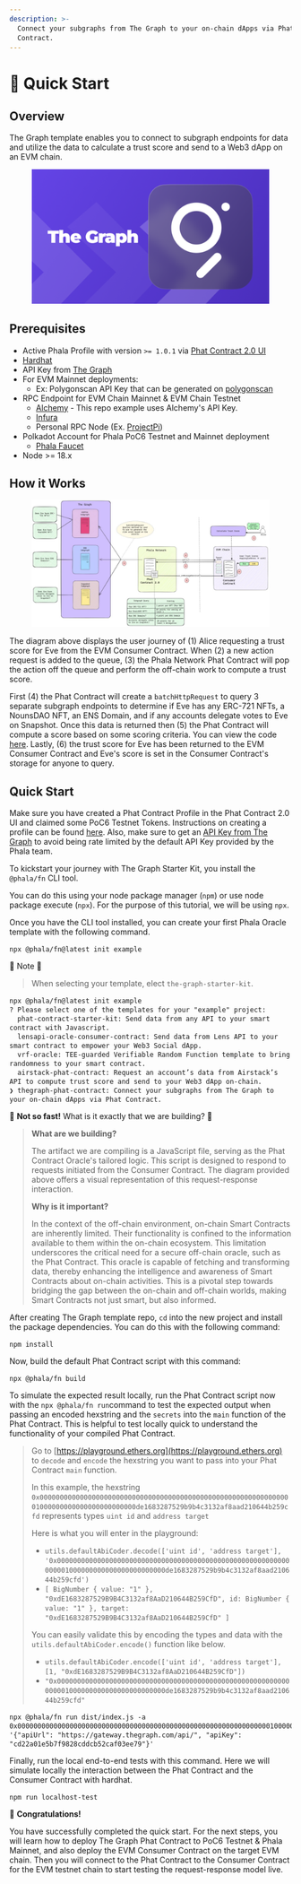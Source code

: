 ```yaml
---
description: >-
  Connect your subgraphs from The Graph to your on-chain dApps via Phat
  Contract.
---
```


# 🦋 Quick Start

## Overview

The Graph template enables you to connect to subgraph endpoints for data and utilize the data to calculate a trust score and send to a Web3 dApp on an EVM chain.

<figure><img src="../../../../.gitbook/assets/The_Graph.png" alt=""><figcaption></figcaption></figure>

## Prerequisites <a href="#user-content-prerequisites" id="user-content-prerequisites"></a>

* Active Phala Profile with version `>= 1.0.1` via [Phat Contract 2.0 UI](https://bit.ly/3LHccmR)
* [Hardhat](https://bit.ly/469uyW5)
* API Key from [The Graph](https://bit.ly/subgraph-api-key)
* For EVM Mainnet deployments:
  * Ex: Polygonscan API Key that can be generated on [polygonscan](https://bit.ly/3rBkypp)
* RPC Endpoint for EVM Chain Mainnet & EVM Chain Testnet
  * [Alchemy](https://bit.ly/46uObaH) - This repo example uses Alchemy's API Key.
  * [Infura](https://bit.ly/3PXXCtN)
  * Personal RPC Node (Ex. [ProjectPi](https://bit.ly/3RGf7QS))
* Polkadot Account for Phala PoC6 Testnet and Mainnet deployment
  * [Phala Faucet](https://bit.ly/3Tomopi)
* Node >= 18.x

## How it Works

<figure><img src="../../../../.gitbook/assets/TheGraphFlow.jpg" alt=""><figcaption></figcaption></figure>

The diagram above displays the user journey of (1) Alice requesting a trust score for Eve from the EVM Consumer Contract. When (2) a new action request is added to the queue, (3) the Phala Network Phat Contract will pop the action off the queue and perform the off-chain work to compute a trust score.

First (4) the Phat Contract will create a `batchHttpRequest` to query 3 separate subgraph endpoints to determine if Eve has any ERC-721 NFTs, a NounsDAO NFT,  an ENS Domain, and if any accounts delegate votes to Eve on Snapshot. Once this data is returned then (5) the Phat Contract will compute a score based on some scoring criteria. You can view the code [here](https://github.com/Phala-Network/the-graph-phat-contract/blob/da510bbbefd7a4cca16bf04b090136cf0d5d7503/src/index.ts#L108). Lastly, (6) the trust score for Eve has been returned to the EVM Consumer Contract and Eve's score is set in the Consumer Contract's storage for anyone to query.

## Quick Start

Make sure you have created a Phat Contract Profile in the Phat Contract 2.0 UI and claimed some PoC6 Testnet Tokens. Instructions on creating a profile can be found [here](broken-reference). Also, make sure to get an [API Key from The Graph](broken-reference) to avoid being rate limited by the default API Key provided by the Phala team.

To kickstart your journey with The Graph Starter Kit, you install the `@phala/fn` CLI tool.&#x20;

You can do this using your node package manager (`npm`) or use node package execute (`npx`). For the purpose of this tutorial, we will be using `npx`.

Once you have the CLI tool installed, you can create your first Phala Oracle template with the following command.

```
npx @phala/fn@latest init example
```

🚨 Note 🚨

> When selecting your template, elect `the-graph-starter-kit`.

```
npx @phala/fn@latest init example
? Please select one of the templates for your "example" project: 
  phat-contract-starter-kit: Send data from any API to your smart contract with Javascript. 
  lensapi-oracle-consumer-contract: Send data from Lens API to your smart contract to empower your Web3 Social dApp. 
  vrf-oracle: TEE-guarded Verifiable Random Function template to bring randomness to your smart contract. 
  airstack-phat-contract: Request an account’s data from Airstack’s API to compute trust score and send to your Web3 dApp on-chain. 
❯ thegraph-phat-contract: Connect your subgraphs from The Graph to your on-chain dApps via Phat Contract.  
```

🛑 **Not so fast!** What is it exactly that we are building? 🛑

> **What are we building?**
>
> The artifact we are compiling is a JavaScript file, serving as the Phat Contract Oracle's tailored logic. This script is designed to respond to requests initiated from the Consumer Contract. The diagram provided above offers a visual representation of this request-response interaction.
>
> **Why is it important?**
>
> In the context of the off-chain environment, on-chain Smart Contracts are inherently limited. Their functionality is confined to the information available to them within the on-chain ecosystem. This limitation underscores the critical need for a secure off-chain oracle, such as the Phat Contract. This oracle is capable of fetching and transforming data, thereby enhancing the intelligence and awareness of Smart Contracts about on-chain activities. This is a pivotal step towards bridging the gap between the on-chain and off-chain worlds, making Smart Contracts not just smart, but also informed.

After creating The Graph template repo, `cd` into the new project and install the package dependencies. You can do this with the following command:

```
npm install
```

Now, build the default Phat Contract script with this command:

```
npx @phala/fn build
```

To simulate the expected result locally, run the Phat Contract script now with the `npx @phala/fn run`command to test the expected output when passing an encoded hexstring and the `secrets` into the `main` function of the Phat Contract. This is helpful to test locally quick to understand the functionality of your compiled Phat Contract.

> Go to [https://playground.ethers.org](https://playground.ethers.org) to `decode` and `encode` the hexstring you want to pass into your Phat Contract `main` function.
>
> In this example, the hexstring  `0x0000000000000000000000000000000000000000000000000000000000000001000000000000000000000000de1683287529b9b4c3132af8aad210644b259cfd` represents types `uint id` and `address target`&#x20;
>
> Here is what you will enter in the playground:
>
> * `utils.defaultAbiCoder.decode(['uint id', 'address target'], '0x0000000000000000000000000000000000000000000000000000000000000001000000000000000000000000de1683287529b9b4c3132af8aad210644b259cfd')`
> * `[ BigNumber { value: "1" }, "0xdE1683287529B9B4C3132af8AaD210644B259CfD", id: BigNumber { value: "1" }, target: "0xdE1683287529B9B4C3132af8AaD210644B259CfD" ]`
>
> You can easily validate this by encoding the types and data with the `utils.defaultAbiCoder.encode()` function like below.
>
> * `utils.defaultAbiCoder.encode(['uint id', 'address target'], [1, "0xdE1683287529B9B4C3132af8AaD210644B259CfD"])`
> * `"0x0000000000000000000000000000000000000000000000000000000000000001000000000000000000000000de1683287529b9b4c3132af8aad210644b259cfd"`

```
npx @phala/fn run dist/index.js -a 0x0000000000000000000000000000000000000000000000000000000000000001000000000000000000000000de1683287529b9b4c3132af8aad210644b259cfd '{"apiUrl": "https://gateway.thegraph.com/api/", "apiKey": "cd22a01e5b7f9828cddcb52caf03ee79"}'
```

Finally, run the local end-to-end tests with this command. Here we will simulate locally the interaction between the Phat Contract and the Consumer Contract with hardhat.

```
npm run localhost-test 
```

🥳 **Congratulations!**

You have successfully completed the quick start. For the next steps, you will learn how to deploy The Graph Phat Contract to PoC6 Testnet & Phala Mainnet, and also deploy the EVM Consumer Contract on the target EVM chain. Then you will connect to the Phat Contract to the Consumer Contract for the EVM testnet chain to start testing the request-response model live.
